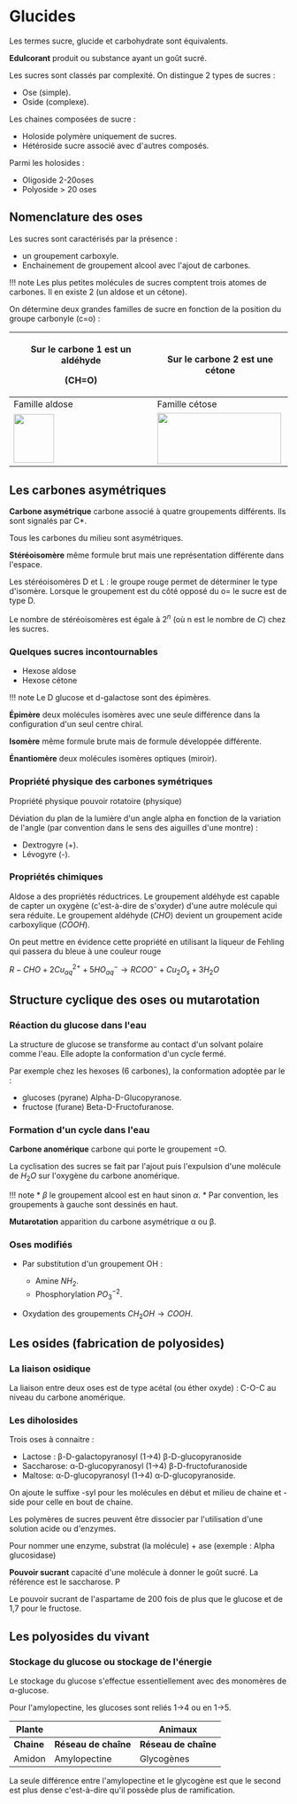 # Glucides

Les termes sucre, glucide et carbohydrate sont équivalents.

__Edulcorant__ produit ou substance ayant un goût sucré.

Les sucres sont classés par complexité. On distingue 2 types de sucres :

* Ose (simple).
* Oside (complexe).

Les chaines composées de sucre :

* Holoside polymère uniquement de sucres.
* Hétéroside sucre associé avec d'autres composés.

Parmi les holosides :

* Oligoside 2-20oses
* Polyoside \> 20 oses

## Nomenclature des oses

Les sucres sont caractérisés par la présence :

* un groupement carboxyle.
* Enchainement de groupement alcool avec l'ajout de carbones.

!!! note
    Les plus petites molécules de sucres comptent trois atomes de carbones. Il en existe 2 (un aldose et un cétone).

On détermine deux grandes familles de sucre en fonction de la position du groupe carbonyle (c=o) :

<table>
<colgroup>
<col style="width: 51%" />
<col style="width: 48%" />
</colgroup>
<thead>
<tr class="header">
<th><p><strong>Sur le carbone 1 est un aldéhyde</strong></p>
<p><strong>(CH=O)</strong></p></th>
<th><strong>Sur le carbone 2 est une cétone</strong></th>
</tr>
</thead>
<tbody>
<tr class="odd">
<td>Famille aldose</td>
<td>Famille cétose</td>
</tr>
<tr class="even">
<td><img src="media/image33.jpeg"
style="width:0.75972in;height:0.91875in" /></td>
<td><img src="media/image34.jpeg"
style="width:2.3375in;height:0.96597in" /></td>
</tr>
</tbody>
</table>

## Les carbones asymétriques

__Carbone asymétrique__ carbone associé à quatre groupements différents. Ils sont signalés par C\*.

Tous les carbones du milieu sont asymétriques.

__Stéréoisomère__ même formule brut mais une représentation différente dans
l'espace.

Les stéréoisomères D et L : le groupe rouge permet de déterminer le type d'isomère. Lorsque le groupement est du côté opposé du o= le sucre est de type D.

Le nombre de stéréoisomères est égale à $2^n$ (où n est le nombre de $C$) chez les sucres.

### Quelques sucres incontournables

* Hexose aldose
* Hexose cétone

!!! note
    Le D glucose et d-galactose sont des épimères.

__Épimère__ deux molécules isomères avec une seule différence dans la configuration d'un seul centre chiral.

__Isomère__ même formule brute mais de formule développée différente.

__Énantiomère__ deux molécules isomères optiques (miroir).

### Propriété physique des carbones symétriques

Propriété physique pouvoir rotatoire (physique)

Déviation du plan de la lumière d'un angle alpha en fonction de la variation de l'angle (par convention dans le sens des aiguilles d'une montre) :

* Dextrogyre (+).
* Lévogyre (-).

### Propriétés chimiques 

Aldose a des propriétés réductrices. Le groupement aldéhyde est capable de capter un oxygène (c'est-à-dire de s'oxyder) d'une autre molécule qui sera réduite. Le groupement aldéhyde ($CHO$) devient un groupement acide carboxylique ($COOH$).

On peut mettre en évidence cette propriété en utilisant la liqueur de Fehling qui passera du bleue à une couleur rouge

$R-CHO + 2Cu^{2+}_{aq} + 5 HO^−_{aq} \rightarrow RCOO^− + Cu_2O_s + 3 H_2O$

## Structure cyclique des oses ou mutarotation

### Réaction du glucose dans l'eau

La structure de glucose se transforme au contact d'un solvant polaire comme l'eau. Elle adopte la conformation d'un cycle fermé.

Par exemple chez les hexoses (6 carbones), la conformation adoptée par le :

* glucoses (pyrane) Alpha-D-Glucopyranose.
* fructose (furane) Beta-D-Fructofuranose.

### Formation d'un cycle dans l'eau

__Carbone anomérique__ carbone qui porte le groupement =O.

La cyclisation des sucres se fait par l'ajout puis l'expulsion d'une molécule de $H_2O$ sur l'oxygène du carbone anomérique.

!!! note
    * $\beta$ le groupement alcool est en haut sinon $\alpha$.
    * Par convention, les groupements à gauche sont dessinés en haut.

__Mutarotation__ apparition du carbone asymétrique α ou β.

### Oses modifiés

* Par substitution d'un groupement OH :
    
    * Amine $NH_2$.
    * Phosphorylation $PO_3^{-2}$.

* Oxydation des groupements $CH_2OH \rightarrow COOH$.

## Les osides (fabrication de polyosides)

### La liaison osidique

La liaison entre deux oses est de type acétal (ou éther oxyde) : C-O-C
au niveau du carbone anomérique.

### Les diholosides

Trois oses à connaitre :

* Lactose : β-D-galactopyranosyl (1→4) β-D-glucopyranoside
* Saccharose: α-D-glucopyranosyl (1→4) β-D-fructofuranoside
* Maltose: α-D-glucopyranosyl (1→4) α-D-glucopyranoside.

On ajoute le suffixe -syl pour les molécules en début et milieu de chaine et -side pour celle en bout de chaine.

Les polymères de sucres peuvent être dissocier par l'utilisation d'une solution acide ou d'enzymes.

Pour nommer une enzyme, substrat (la molécule) + ase (exemple : Alpha glucosidase)

__Pouvoir sucrant__ capacité d'une molécule à donner le goût sucré. La référence est le saccharose. P 

Le pouvoir sucrant de l'aspartame de 200 fois de plus que le glucose et de 1,7 pour le fructose.

## Les polyosides du vivant

### Stockage du glucose ou stockage de l'énergie

Le stockage du glucose s'effectue essentiellement avec des monomères de α-glucose.

Pour l'amylopectine, les glucoses sont reliés 1→4 ou en 1→5.

| Plante |                      | Animaux          |
|------------|----------------------|----------------------|
| **Chaine** | **Réseau de chaîne** | **Réseau de chaîne** |
| Amidon     | Amylopectine         | Glycogènes           |

La seule différence entre l'amylopectine et le glycogène est que le second est plus dense c'est-à-dire qu'il possède plus de ramification.
